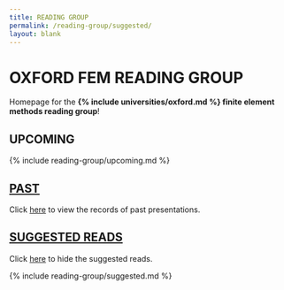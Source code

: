 ```yaml
---
title: READING GROUP
permalink: /reading-group/suggested/
layout: blank
---
```


# OXFORD FEM READING GROUP

Homepage for the **{% include universities/oxford.md %} finite element methods reading group**!

## UPCOMING

{% include reading-group/upcoming.md %}

## [PAST](/reading-group/past/)

Click [here](/reading-group/past/) to view the records of past presentations.

## [SUGGESTED READS](/reading-group/)

Click [here](/reading-group/) to hide the suggested reads.

{% include reading-group/suggested.md %}
